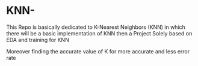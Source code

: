 # KNN-
This Repo is basically dedicated to K-Nearest Neighbors (KNN) in which there will be a basic implementation of KNN then a Project Solely based on EDA and training for KNN


Moreover finding the accurate value of K for more accurate and less error rate 
